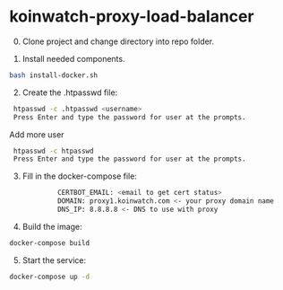 # koinwatch-proxy-load-balancer
0. Clone project and change directory into repo folder.

1. Install needed components.

```bash
bash install-docker.sh
```
2. Create the .htpasswd file:

```bash
 htpasswd -c .htpasswd <username>
 Press Enter and type the password for user at the prompts.
```
Add more user
```bash
 htpasswd -c htpasswd
 Press Enter and type the password for user at the prompts.
```
3. Fill in the docker-compose file:
```bash
            CERTBOT_EMAIL: <email to get cert status>
            DOMAIN: proxy1.koinwatch.com <- your proxy domain name
            DNS_IP: 8.8.8.8 <- DNS to use with proxy
```
4. Build the image:
```bash
docker-compose build
```
5. Start the service:
```bash
docker-compose up -d
```
